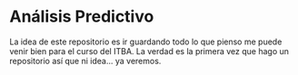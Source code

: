 # Análisis Predictivo

La idea de este repositorio es ir guardando todo lo que pienso me puede venir bien para el curso del ITBA. 
La verdad es la primera vez que hago un repositorio así que ni idea... ya veremos.
